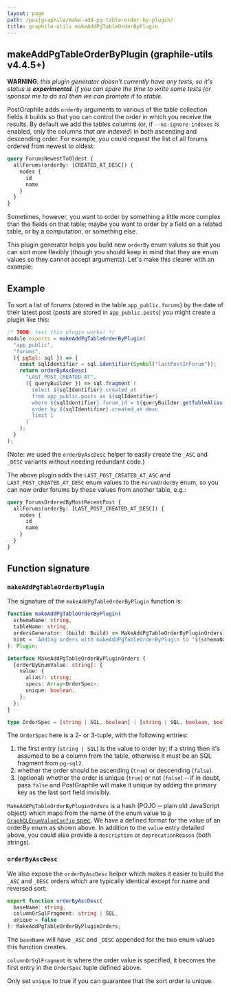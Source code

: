 ```yaml
---
layout: page
path: /postgraphile/make-add-pg-table-order-by-plugin/
title: graphile-utils makeAddPgTableOrderByPlugin
---
```


## makeAddPgTableOrderByPlugin (graphile-utils v4.4.5+)

**WARNING**: _this plugin generator doesn't currently have any tests, so it's
status is **experimental**. If you can spare the time to write some tests (or
sponsor me to do so) then we can promote it to stable._

PostGraphile adds `orderBy` arguments to various of the table collection
fields it builds so that you can control the order in which you receive the
results. By default we add the tables columns (or, if `--no-ignore-indexes`
is enabled, only the columns _that are indexed_) in both ascending and
descending order. For example, you could request the list of all forums
ordered from newest to oldest:

```graphql
query ForumsNewestToOldest {
  allForums(orderBy: [CREATED_AT_DESC]) {
    nodes {
      id
      name
    }
  }
}
```

Sometimes, however, you want to order by something a little more
complex than the fields on that table; maybe you want to order by a field on
a related table, or by a computation, or something else.

This plugin generator helps you build new `orderBy` enum values so that you
can sort more flexibly (though you should keep in mind that they are enum
values so they cannot accept arguments). Let's make this clearer with an
example:

## Example

To sort a list of forums (stored in the table `app_public.forums`) by the
date of their latest post (posts are stored in `app_public.posts`) you might
create a plugin like this:

```js
/* TODO: test this plugin works! */
module.exports = makeAddPgTableOrderByPlugin(
  "app_public",
  "forums",
  ({ pgSql: sql }) => {
    const sqlIdentifier = sql.identifier(Symbol("lastPostInForum"));
    return orderByAscDesc(
      "LAST_POST_CREATED_AT",
      ({ queryBuilder }) => sql.fragment`(
        select ${sqlIdentifier}.created_at
        from app_public.posts as ${sqlIdentifier}
        where ${sqlIdentifier}.forum_id = ${queryBuilder.getTableAlias()}.id
        order by ${sqlIdentifier}.created_at desc
        limit 1
      )`
    );
  }
);
```

(Note: we used the `orderByAscDesc` helper to easily create the `_ASC` and `_DESC`
variants without needing redundant code.)

The above plugin adds the `LAST_POST_CREATED_AT_ASC` and
`LAST_POST_CREATED_AT_DESC` enum values to the `ForumOrderBy` enum, so you
can now order forums by these values from another table, e.g.:

```graphql
query ForumsOrderedByMostRecentPost {
  allForums(orderBy: [LAST_POST_CREATED_AT_DESC]) {
    nodes {
      id
      name
    }
  }
}
```

## Function signature

### `makeAddPgTableOrderByPlugin`

The signature of the `makeAddPgTableOrderByPlugin` function is:

```ts
function makeAddPgTableOrderByPlugin(
  schemaName: string,
  tableName: string,
  ordersGenerator: (build: Build) => MakeAddPgTableOrderByPluginOrders,
  hint = `Adding orders with makeAddPgTableOrderByPlugin to "${schemaName}"."${tableName}"`
): Plugin;

interface MakeAddPgTableOrderByPluginOrders {
  [orderByEnumValue: string]: {
    value: {
      alias?: string;
      specs: Array<OrderSpec>;
      unique: boolean;
    };
  };
}

type OrderSpec = [string | SQL, boolean] | [string | SQL, boolean, boolean];
```

The `OrderSpec` here is a 2- or 3-tuple, with the following entries:

1. the first entry (`string | SQL`) is
   the value to order by; if a string then it's assumed to be a column from the
   table, otherwise it must be an SQL fragment from `pg-sql2`.
2. whether the order should be ascending (`true`) or descending (`false`).
3. (optional) whether the order is unique (`true`) or not (`false`) ─ if in doubt, pass
   `false` and PostGraphile will make it unique by adding the primary key as the
   last sort field invisibly.

`MakeAddPgTableOrderByPluginOrders` is a hash (POJO ─ plain old JavaScript
object) which maps from the name of the enum value to [a
`GraphQLEnumValueConfig`
spec](https://graphql.org/graphql-js/type/#graphqlenumtype). We have a
defined format for the value of an orderBy enum as shown above. In addition
to the `value` entry detailed above, you could also provide a `description`
or `deprecationReason` (both strings).

### `orderByAscDesc`

We also expose the `orderByAscDesc` helper which makes it easier to build the
`_ASC` and `_DESC` orders which are typically identical except for name and
reversed sort:

```ts
export function orderByAscDesc(
  baseName: string,
  columnOrSqlFragment: string | SQL,
  unique = false
): MakeAddPgTableOrderByPluginOrders;
```

The `baseName` will have `_ASC` and `_DESC` appended for the two enum values
this function creates.

`columnOrSqlFragment` is where the order value is specified, it becomes the
first entry in the `OrderSpec` tuple defined above.

Only set `unique` to true if you can guarantee that the sort order is unique.
